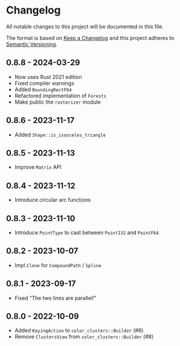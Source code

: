 # Changelog

All notable changes to this project will be documented in this file.

The format is based on [Keep a Changelog](http://keepachangelog.com/)
and this project adheres to [Semantic Versioning](http://semver.org/).

## 0.8.8 - 2024-03-29

* Now uses Rust 2021 edition
* Fixed compiler warnings
* Added `BoundingRectF64`
* Refactored implementation of `Forests`
* Make public the `rasterizer` module

## 0.8.6 - 2023-11-17

* Added `Shape::is_isosceles_triangle`

## 0.8.5 - 2023-11-13

* Improve `Matrix` API

## 0.8.4 - 2023-11-12

* Introduce circular arc functions

## 0.8.3 - 2023-11-10

* Introduce `PointType` to cast between `PointI32` and `PointF64`

## 0.8.2 - 2023-10-07

* Impl `Clone` for `CompoundPath` / `Spline`

## 0.8.1 - 2023-09-17

* Fixed "The two lines are parallel!"

## 0.8.0 - 2022-10-09

* Added `KeyingAction` to `color_clusters::Builder` (#6)
* Remove `ClustersView` from `color_clusters::Builder` (#8)